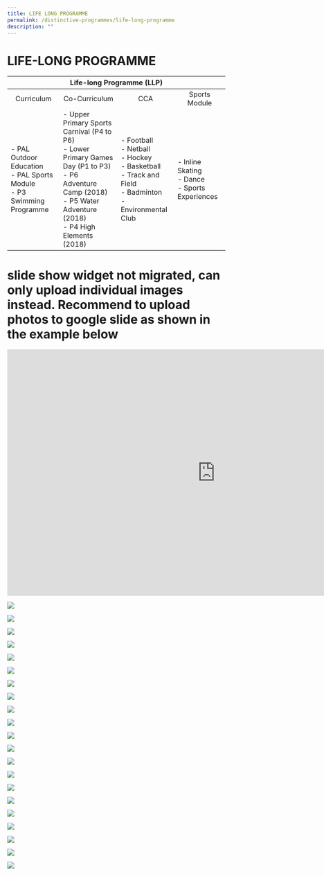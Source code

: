 ```yaml
---
title: LIFE LONG PROGRAMME
permalink: /distinctive-programmes/life-long-programme
description: ""
---
```

# LIFE-LONG PROGRAMME

<table>
<thead>
  <tr>
    <th style="text-align: center;" colspan="4">Life-long Programme (LLP)</th>
  </tr>
</thead>
<tbody>
  <tr>
    <td style="text-align: center;">Curriculum</td>
    <td style="text-align: center;">Co-Curriculum</td>
    <td style="text-align: center;">CCA</td>
    <td style="text-align: center;">Sports Module</td>
  </tr>
  <tr>
    <td>- PAL Outdoor Education<br>- PAL Sports Module<br>- P3 Swimming Programme</td>
    <td>- Upper Primary Sports Carnival (P4 to P6)<br>- Lower Primary Games Day (P1 to P3)<br>- P6 Adventure Camp (2018)<br>- P5 Water Adventure (2018)<br>- P4 High Elements (2018)</td>
    <td>- Football<br>- Netball<br>- Hockey<br>- Basketball<br>- Track and Field<br>- Badminton<br>- Environmental Club</td>
    <td>- Inline Skating<br>- Dance<br>- Sports Experiences</td>
  </tr>
</tbody>
</table>

# slide show widget not migrated, can only upload individual images instead. Recommend to upload photos to google slide as shown in the example below

<iframe allowfullscreen="true" height="569" width="960" frameborder="0" src="https://docs.google.com/presentation/d/e/2PACX-1vTAz9b2WbL-X_wddq6w6kvfU9vM9BZd6165FtGJiADZUmG2hmJSqdUhGHz0mxaxZoMvDMG7kV_nxCP6/embed?start=false&amp;loop=true&amp;delayms=3000"></iframe>

![](/images/Distinctive%20programmes/Life%20long%20learning/Football.jpg)

![](/images/Distinctive%20programmes/Life%20long%20learning/ibounce.jpg)

![](/images/Distinctive%20programmes/Life%20long%20learning/IMG_8085%20(1).jpg)

![](/images/Distinctive%20programmes/Life%20long%20learning/Inline.jpg)

![](/images/Distinctive%20programmes/Life%20long%20learning/LPGD%202.jpg)

![](/images/Distinctive%20programmes/Life%20long%20learning/LPGD.jpg)

![](/images/Distinctive%20programmes/Life%20long%20learning/P4%20Camp%201.jpg)

![](/images/Distinctive%20programmes/Life%20long%20learning/P4%20Camp.jpg)

![](/images/Distinctive%20programmes/Life%20long%20learning/PAL%20(OE)%201.jpg)

![](/images/Distinctive%20programmes/Life%20long%20learning/PAL%20(OE).jpg)

![](/images/Distinctive%20programmes/Life%20long%20learning/PAL%20(Sports)%201.jpg)

![](/images/Distinctive%20programmes/Life%20long%20learning/PAL%20(Sports)%202.jpg)

![](/images/Distinctive%20programmes/Life%20long%20learning/PAL%20(Sports).jpg)

![](/images/Distinctive%20programmes/Life%20long%20learning/Picture1.jpg)

![](/images/Distinctive%20programmes/Life%20long%20learning/Sport%20Heats%202.jpg)

![](/images/Distinctive%20programmes/Life%20long%20learning/Sports%20Day%201.jpg)

![](/images/Distinctive%20programmes/Life%20long%20learning/Sports%20Day.jpg)

![](/images/Distinctive%20programmes/Life%20long%20learning/Sports%20Heats.jpg)

![](/images/Distinctive%20programmes/Life%20long%20learning/WhatsApp%20Image%202017-07-08%20at%2021_02_27.jpeg)

![](/images/Distinctive%20programmes/Life%20long%20learning/WhatsApp%20Image%202017-07-08%20at%2021_02_29.jpeg)

![](/images/Distinctive%20programmes/Life%20long%20learning/WhatsApp%20Image%202017-07-08%20at%2021_02_33.jpeg)